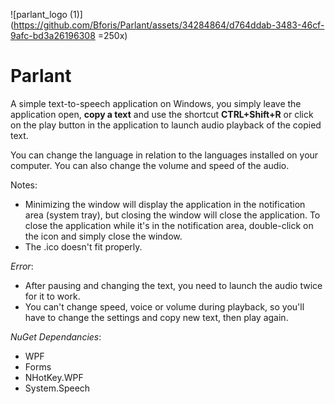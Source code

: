 ![parlant_logo (1)](https://github.com/Bforis/Parlant/assets/34284864/d764ddab-3483-46cf-9afc-bd3a26196308 =250x)

# Parlant

A simple text-to-speech application on Windows, you simply leave the application open, **copy a text** and use the shortcut **CTRL+Shift+R** or click on the play button in the application to launch audio playback of the copied text.

You can change the language in relation to the languages installed on your computer. You can also change the volume and speed of the audio.

Notes: 
- Minimizing the window will display the application in the notification area (system tray), but closing the window will close the application. To close the application while it's in the notification area, double-click on the icon and simply close the window.
- The .ico doesn't fit properly.

*Error*:
- After pausing and changing the text, you need to launch the audio twice for it to work.
- You can't change speed, voice or volume during playback, so you'll have to change the settings and copy new text, then play again.

*NuGet Dependancies*: 
- WPF
- Forms
- NHotKey.WPF
- System.Speech
